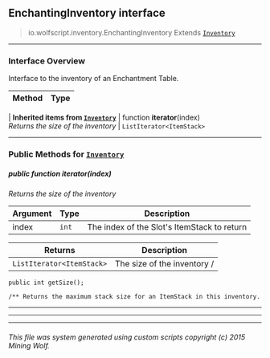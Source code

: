 ## EnchantingInventory __interface__

>io.wolfscript.inventory.EnchantingInventory
>Extends [`Inventory`](Inventory.md)

---

### Interface Overview

Interface to the inventory of an Enchantment Table.

Method | Type   
--- | :--- 
 |
__Inherited items from [`Inventory`](Inventory.md)__ |
 function __iterator__(index) <br> _Returns the size of the inventory_ | `ListIterator<ItemStack>`





---


### Public Methods for [`Inventory`](Inventory.md)

##### <a id='iterator'></a>public  function __iterator__(index)

_Returns the size of the inventory_

Argument | Type | Description  
--- | --- | --- 
index | `int` | The index of the Slot's ItemStack to return

Returns | Description
--- | --- 
`ListIterator<ItemStack>` | The size of the inventory /
    public int getSize();

    /** Returns the maximum stack size for an ItemStack in this inventory.


---
---


---


###### This file was system generated using custom scripts copyright (c) 2015 Mining Wolf.
	

